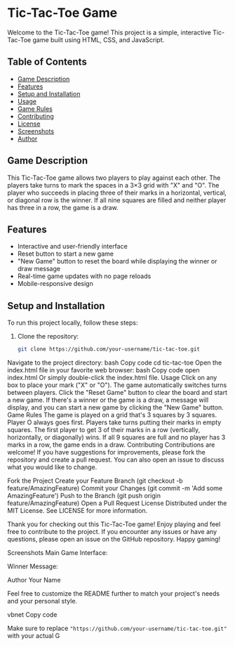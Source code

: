 # Tic-Tac-Toe Game

Welcome to the Tic-Tac-Toe game! This project is a simple, interactive Tic-Tac-Toe game built using HTML, CSS, and JavaScript.

## Table of Contents
- [Game Description](#game-description)
- [Features](#features)
- [Setup and Installation](#setup-and-installation)
- [Usage](#usage)
- [Game Rules](#game-rules)
- [Contributing](#contributing)
- [License](#license)
- [Screenshots](#screenshots)
- [Author](#author)

## Game Description
This Tic-Tac-Toe game allows two players to play against each other. The players take turns to mark the spaces in a 3×3 grid with "X" and "O". The player who succeeds in placing three of their marks in a horizontal, vertical, or diagonal row is the winner. If all nine squares are filled and neither player has three in a row, the game is a draw.

## Features
- Interactive and user-friendly interface
- Reset button to start a new game
- "New Game" button to reset the board while displaying the winner or draw message
- Real-time game updates with no page reloads
- Mobile-responsive design

## Setup and Installation
To run this project locally, follow these steps:

1. Clone the repository:
   ```bash
   git clone https://github.com/your-username/tic-tac-toe.git
Navigate to the project directory:
bash
Copy code
cd tic-tac-toe
Open the index.html file in your favorite web browser:
bash
Copy code
open index.html
Or simply double-click the index.html file.
Usage
Click on any box to place your mark ("X" or "O").
The game automatically switches turns between players.
Click the "Reset Game" button to clear the board and start a new game.
If there's a winner or the game is a draw, a message will display, and you can start a new game by clicking the "New Game" button.
Game Rules
The game is played on a grid that's 3 squares by 3 squares.
Player O always goes first.
Players take turns putting their marks in empty squares.
The first player to get 3 of their marks in a row (vertically, horizontally, or diagonally) wins.
If all 9 squares are full and no player has 3 marks in a row, the game ends in a draw.
Contributing
Contributions are welcome! If you have suggestions for improvements, please fork the repository and create a pull request. You can also open an issue to discuss what you would like to change.

Fork the Project
Create your Feature Branch (git checkout -b feature/AmazingFeature)
Commit your Changes (git commit -m 'Add some AmazingFeature')
Push to the Branch (git push origin feature/AmazingFeature)
Open a Pull Request
License
Distributed under the MIT License. See LICENSE for more information.

Thank you for checking out this Tic-Tac-Toe game! Enjoy playing and feel free to contribute to the project. If you encounter any issues or have any questions, please open an issue on the GitHub repository. Happy gaming!

Screenshots
Main Game Interface:


Winner Message:


Author
Your Name

Feel free to customize the README further to match your project's needs and your personal style.

vbnet
Copy code

Make sure to replace `"https://github.com/your-username/tic-tac-toe.git"` with your actual G
